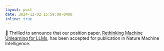 ```yaml
---
layout: post
date: 2024-12-02 15:59:00-0400
inline: true
---
```


:partying_face: Thrilled to announce that our position paper, [Rethinking Machine Unlearning for LLMs](https://arxiv.org/abs/2402.08787), has been accepted for publication in Nature Machine Intelligence.
